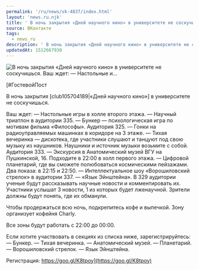 ```yaml
---
permalink: '/ru/news/vk-4837/index.html'
layout: 'news.ru.njk'
title: ' В ночь закрытия «Дней научного кино» в университете не соскучишься.   Ваш ждет: — Настольные и…'
source: ВКонтакте
tags:
  - news_ru
description: ' В ночь закрытия «Дней научного кино» в университете не соскучишься.   Ваш ждет: — Настольные и…'
updatedAt: 1512667930
---
```

![ В ночь закрытия «Дней научного кино» в университете не соскучишься.   Ваш ждет: — Настольные и…](https://sun9-66.userapi.com/c841438/v841438517/43770/l9WJmcu3u04.jpg)

[#ГостевойПост

В ночь закрытия [club105704189|«Дней научного кино»] в университете не соскучишься.

Ваш ждет:
— Настольные игры в холле второго этажа.
— Научный триатлон в аудитории 335.
— Бункер — психологическая игра по мотивам фильма «Философы». Аудитория 325.
— Гонки на радиоуправляемых машинках в коридоре на 3 этаже.
— Тихая вечеринка — дискотека, где участники слушают и танцуют под свою музыку из наушников. Наушники и источник музыки возьмите с собой. Аудитория 333.
— Экскурсия в Анатомический музей ВГУ на Пушкинской, 16. Подходите в 22:00 в холл первого этажа.
— Цифровой планетарий, где вы сможете полюбоваться космическими пейзажами. Два показа: в 22:15 и 22:50.
— Интеллектуальное шоу «Ворошиловский стрелок» в аудитории 337.
— «Язык Эйнштейна». В 329 аудитории ученые будут рассказывать научные новости и комментировать их. Участники услышат 3 новости, 1 из которых будет лженаучной. Зрители должны будут понять, где их обманули.

Чтобы продержаться всю ночь, подкрепитесь кофе и выпечкой. Зону организует кофейня Charly.

Все зоны будут работать с 22:00 до 00:00.

Если хотите участвовать в секциях из списка ниже, зарегистрируйтесь:
— Бункер.
— Тихая вечеринка.
— Анатомический музей.
— Планетарий.
— Ворошиловский стрелок.
— Язык Эйнштейна.

Регистрация: https://goo.gl/K8tpoy](https://goo.gl/K8tpoy)
